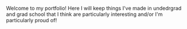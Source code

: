 Welcome to my portfolio! Here I will keep things I've made in undedrgrad and grad school that I think are particularly interesting and/or I'm particularly proud of!
